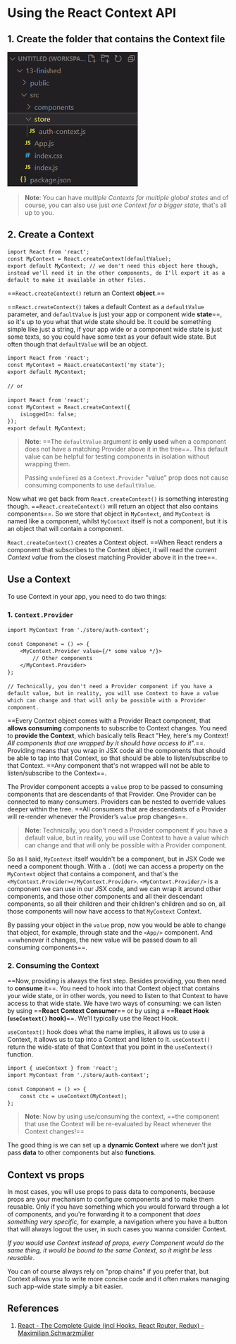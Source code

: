 # Using the React Context API

## 1. Create the folder that contains the Context file

![122_Using_the_React_Context_API](..\img\122_Using_the_React_Context_API.jpg)

> **Note**: You can have _multiple Contexts for multiple global states_ and of course, you can also use just _one Context for a bigger state_, that's all up to you.

## 2. Create a Context

```react
import React from 'react';
const MyContext = React.createContext(defaultValue);
export default MyContext; // we don't need this object here though, instead we'll need it in the other components, do I'll export it as a default to make it available in other files.
```

==`React.createContext()` return an Context **object**.==

==`React.createContext()` takes a default Context as a `defaultValue` parameter, and `defaultValue` is just your app or component wide **state**==, so it's up to you what that wide state should be. It could be something simple like just a string, if your app wide or a component wide state is just some texts, so you could have some text as your default wide state. But often though that `defaultValue` will be an object.

```react
import React from 'react';
const MyContext = React.createContext('my state');
export default MyContext;

// or

import React from 'react';
const MyContext = React.createContext({
    isLoggedIn: false;
});
export default MyContext;
```

> **Note**: ==The `defaultValue` argument is **only used** when a component does not have a matching Provider above it in the tree==. This default value can be helpful for testing components in isolation without wrapping them.
>
> Passing `undefined` as a `Context.Provider` "value" prop does not cause consuming components to use `defaultValue`.

Now what we get back from `React.createContext()` is something interesting though. ==`React.createContext()` will return an object that also contains components==. So we store that object in `MyContext`, and `MyContext` is named like a component, whilst `MyContext` itself is not a component, but it is an object that will contain a component.

`React.createContext()` creates a Context object. ==When React renders a component that subscribes to the Context object, it will read the _current Context value_ from the closest matching Provider above it in the tree==.

## Use a Context

To use Context in your app, you need to do two things:

### 1. `Context.Provider`

```react
import MyContext from './store/auth-context';

const Componenet = () => {
    <MyContext.Provider value={/* some value */}>
        // Other components
    </MyContext.Provider>
};

// Technically, you don't need a Provider component if you have a default value, but in reality, you will use Context to have a value which can change and that will only be possible with a Provider component.
```

==Every Context object comes with a Provider React component, that **allows consuming** components to subscribe to Context changes. You need to **provide the Context**, which basically tells React "Hey, here's my Context! _All components that are wrapped by it should have access to it_".==. Providing means that you wrap in JSX code all the components that should be able to tap into that Context, so that should be able to listen/subscribe to that Context. ==Any component that's not wrapped will not be able to listen/subscribe to the Context==.

The Provider component accepts a `value` prop to be passed to consuming components that are descendants of that Provider. One Provider can be connected to many consumers. Providers can be nested to override values deeper within the tree. ==All consumers that are descendants of a Provider will re-render whenever the Provider’s `value` prop changes==.

> **Note**: Technically, you don't need a Provider component if you have a default value, but in reality, you will use Context to have a value which can change and that will only be possible with a Provider component.

So as I said, `MyContext` itself wouldn't be a component, but in JSX Code we need a component though. With a `.` (dot) we can access a property on the `MyContext` object that contains a component, and that's the `<MyContext.Provider></MyContext.Provider>`. `<MyContext.Provider/>` is a component we can use in our JSX code, and we can wrap it around other components, and those other components and all their descendant components, so all their children and their children's children and so on, all those components will now have access to that `MyContext` Context.

By passing your object in the `value` prop, now you would be able to change that object, for example, through state and the `<App/>` component. And ==whenever it changes, the new value will be passed down to all consuming components==.

### 2. Consuming the Context

==Now, providing is always the first step. Besides providing, you then need to **consume** it==. You need to hook into that Context object that contains your wide state, or in other words, you need to listen to that Context to have access to that wide state. We have two ways of consuming: we can listen by using ==**React Context Consumer**== or by using a ==**React Hook (`useContext()` hook)**==. We'll typically use the React Hook.

`useContext()` hook does what the name implies, it allows us to use a Context, it allows us to tap into a Context and listen to it. `useContext()` return the wide-state of that Context that you point in the `useContext()` function.

```react
import { useContext } from 'react';
import MyContext from './store/auth-context';

const Component = () => {
    const ctx = useContext(MyContext);
};
```

> **Note**: Now by using use/consuming the context, ==the component that use the Context will be re-evaluated by React whenever the Context changes!==

The good thing is we can set up a **dynamic Context** where we don't just pass **data** to other components but also **functions**.

## Context vs props

In most cases, you will use props to pass data to components, because props are your mechanism to configure components and to make them reusable. Only if you have something which you would forward through a lot of components, and you're forwarding it to a component that _does something very specific_, for example, a navigation where you have a button that will always logout the user, in such cases you wanna consider Context.

_If you would use Context instead of props, every Component would do the same thing, it would be bound to the same Context, so it might be less reusable_.

You can of course always rely on "prop chains" if you prefer that, but Context allows you to write more concise code and it often makes managing such app-wide state simply a bit easier.

## References

1. [React - The Complete Guide (incl Hooks, React Router, Redux) - Maximilian Schwarzmüller](https://www.udemy.com/course/react-the-complete-guide-incl-redux/)
